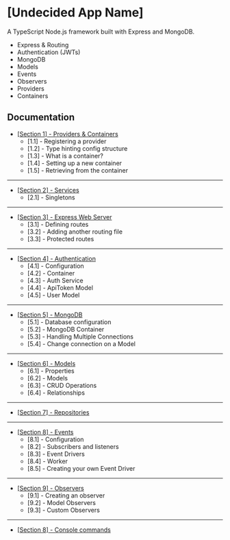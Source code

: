 # [Undecided App Name]

A TypeScript Node.js framework built with Express and MongoDB.

- Express & Routing
- Authentication (JWTs)
- MongoDB
- Models
- Events
- Observers
- Providers
- Containers

## Documentation

- [[Section 1] - Providers & Containers](docs/section-1-providers-and-containers.md)
    - [1.1] - Registering a provider
    - [1.2] - Type hinting config structure
    - [1.3] - What is a container?
    - [1.4] - Setting up a new container
    - [1.5] - Retrieving from the container

---

- [[Section 2] - Services](docs/section-2-services.md)
    - [2.1] - Singletons

- ---

- [[Section 3] - Express Web Server](docs/section-3-express-web-server.md)
    - [3.1] - Defining routes
    - [3.2] - Adding another routing file
    - [3.3] - Protected routes

---

- [[Section 4] - Authentication](docs/section-4-authentication.md)
    - [4.1] - Configuration
    - [4.2] - Container
    - [4.3] - Auth Service
    - [4.4] - ApiToken Model
    - [4.5] - User Model

---

- [[Section 5] - MongoDB](docs/section-5-mongodb.md)
    - [5.1] - Database configuration
    - [5.2] - MongoDB Container
    - [5.3] - Handling Multiple Connections
    - [5.4] - Change connection on a Model

---

- [[Section 6] - Models](docs/section-6-models.md)
    - [6.1] - Properties
    - [6.2] - Models
    - [6.3] - CRUD Operations
    - [6.4] - Relationships

---

- [[Section 7] - Repositories](docs/section-7-repositories.md)

---

- [[Section 8] - Events](docs/section-8-events.md)
    - [8.1] - Configuration
    - [8.2] - Subscribers and listeners
    - [8.3] - Event Drivers
    - [8.4] - Worker
    - [8.5] - Creating your own Event Driver

---

- [[Section 9] - Observers](docs/section-9-observers.md)
    - [9.1] - Creating an observer
    - [9.2] - Model Observers
    - [9.3] - Custom Observers

---

- [[Section 8] - Console commands](docs/section-10-console.md)